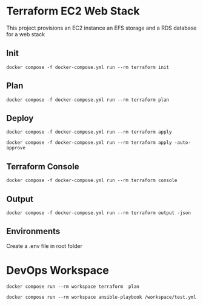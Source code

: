 # Terraform EC2 Web Stack

This project provisions an EC2 instance an EFS storage and a RDS database for a web stack

## Init
```
docker compose -f docker-compose.yml run --rm terraform init
``` 
## Plan
```
docker compose -f docker-compose.yml run --rm terraform plan
``` 
## Deploy
```
docker compose -f docker-compose.yml run --rm terraform apply
``` 

``` 
docker compose -f docker-compose.yml run --rm terraform apply -auto-approve
``` 

## Terraform Console
``` 
docker compose -f docker-compose.yml run --rm terraform console
``` 

## Output
```
docker compose -f docker-compose.yml run --rm terraform output -json
``` 

## Environments

Create a .env file in root folder

# DevOps Workspace

``` 
docker compose run --rm workspace terraform  plan
```

``` 
docker compose run --rm workspace ansible-playbook /workspace/test.yml
``` 